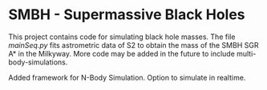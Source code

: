 # SMBH - Supermassive Black Holes

This project contains code for simulating black hole masses. The file *mainSeq.py* fits astrometric data of S2 to obtain the mass of the SMBH SGR A* in the Milkyway.
More code may be added in the future to include multi-body-simulations.

Added framework for N-Body Simulation. Option to simulate in realtime.
